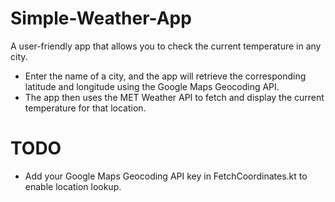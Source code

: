 # Simple-Weather-App
A user-friendly app that allows you to check the current temperature in any city.

* Enter the name of a city, and the app will retrieve the corresponding latitude and longitude using the Google Maps Geocoding API.
* The app then uses the MET Weather API to fetch and display the current temperature for that location.

# TODO
* Add your Google Maps Geocoding API key in FetchCoordinates.kt to enable location lookup.
